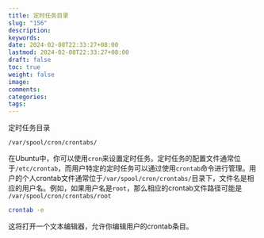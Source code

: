 ```yaml
---
title: 定时任务目录
slug: "156"
description: 
keywords: 
date: 2024-02-08T22:33:27+08:00
lastmod: 2024-02-08T22:33:27+08:00
draft: false
toc: true
weight: false
image: 
comments: 
categories: 
tags:
---
```

定时任务目录

```
/var/spool/cron/crontabs/
```

  
在Ubuntu中，你可以使用`cron`来设置定时任务。定时任务的配置文件通常位于`/etc/crontab`，而用户特定的定时任务可以通过使用`crontab`命令进行管理。用户的个人crontab文件通常位于`/var/spool/cron/crontabs/`目录下，文件名是相应的用户名。例如，如果用户名是`root`，那么相应的crontab文件路径可能是 `/var/spool/cron/crontabs/root`

```bash
crontab -e
```


这将打开一个文本编辑器，允许你编辑用户的crontab条目。
